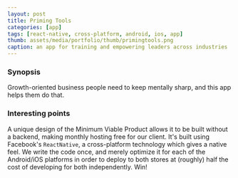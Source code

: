 ```yaml
---
layout: post
title: Priming Tools
categories: [app]
tags: [react-native, cross-platform, android, ios, app]
thumb: assets/media/portfolio/thumb/primingtools.png
caption: an app for training and empowering leaders across industries
---
```


### Synopsis
Growth-oriented business people need to keep mentally sharp, and this app helps them do that.

### Interesting points
A unique design of the Minimum Viable Product allows it to be built without a backend, making monthly hosting free for our client. It's built using Facebook's `ReactNative`, a cross-platform technology which gives a native feel. We write the code once, and merely optimize it for each of the Android/iOS platforms in order to deploy to both stores at (roughly) half the cost of developing for both independently. Win!

